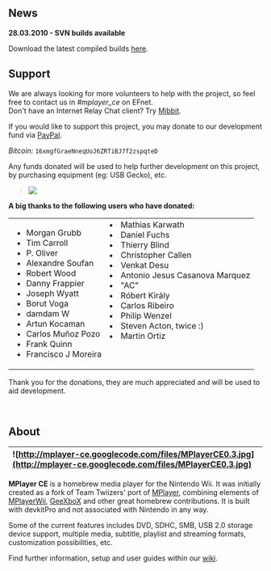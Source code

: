 ## News ##

**28.03.2010 - SVN builds available**

Download the latest compiled builds [here](http://code.google.com/p/mplayer-ce/downloads/list).

## Support ##

We are always looking for more volunteers to help with the project, so feel free to contact us in _#mplayer\_ce_ on EFnet.<br />
Don't have an Internet Relay Chat client? Try [Mibbit](http://mibbit.com/?channel=%23mplayer_ce&server=irc.efnet.net).

If you would like to support this project, you may donate to our development fund via [PayPal](https://www.paypal.com/cgi-bin/webscr?cmd=_s-xclick&hosted_button_id=WLVX2VMAXYKD2).

_Bitcoin:_ `16xmgfGraeNneqUoJ6ZRTiBJ7f2zspqteD`

Any funds donated will be used to help further development on this project, by purchasing equipment (eg: USB Gecko), etc.

> [![](https://www.paypalobjects.com/en_US/i/btn/btn_donate_LG.gif)](https://www.paypal.com/cgi-bin/webscr?cmd=_s-xclick&hosted_button_id=WLVX2VMAXYKD2)

**A big thanks to the following users who have donated:**
<table cellpadding='0' width='50%' cellspacing='0'><tr valign='top'><td>
<ul><li>Morgan Grubb<br>
</li><li>Tim Carroll<br>
</li><li>P. Oliver<br>
</li><li>Alexandre Soufan<br>
</li><li>Robert Wood<br>
</li><li>Danny Frappier<br>
</li><li>Joseph Wyatt<br>
</li><li>Borut Voga<br>
</li><li>damdam W<br>
</li><li>Artun Kocaman<br>
</li><li>Carlos Muñoz Pozo<br>
</li><li>Frank Quinn<br>
</li><li>Francisco J Moreira<br>
</td><td>
</li><li>Mathias Karwath<br>
</li><li>Daniel Fuchs<br>
</li><li>Thierry Blind<br>
</li><li>Christopher Callen<br>
</li><li>Venkat Desu<br>
</li><li>Antonio Jesus Casanova Marquez<br>
</li><li>"AC"<br>
</li><li>Róbert Király<br>
</li><li>Carlos Ribeiro<br>
</li><li>Philip Wenzel<br>
</li><li>Steven Acton, twice :)<br>
</li><li>Martin Ortiz<br>
</td></tr></table></li></ul>

Thank you for the donations, they are much appreciated and will be used to aid development.

<br />

## About ##

| ![http://mplayer-ce.googlecode.com/files/MPlayerCE0.3.jpg](http://mplayer-ce.googlecode.com/files/MPlayerCE0.3.jpg) |
|:--------------------------------------------------------------------------------------------------------------------|

**MPlayer CE** is a homebrew media player for the Nintendo Wii. It was initially created as a fork of Team Twiizers' port of [MPlayer](http://www.mplayerhq.hu/), combining elements of [MPlayerWii](http://www.wiibrew.org/wiki/MPlayerWii), [GeeXboX](http://www.wiibrew.org/wiki/GeeXboX) and other great homebrew contributions. It is built with devkitPro and not associated with Nintendo in any way.

Some of the current features includes DVD, SDHC, SMB, USB 2.0 storage device support, multiple media, subtitle, playlist and streaming formats, customization possibilities, etc.

Find further information, setup and user guides within our [wiki](http://code.google.com/p/mplayer-ce/w/list).